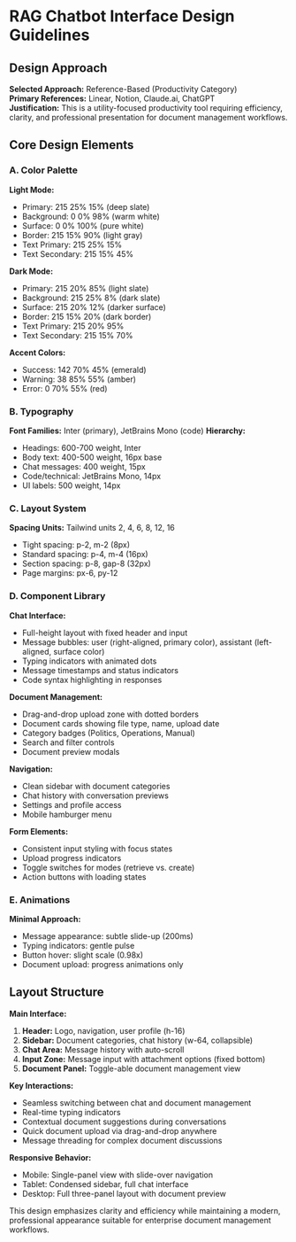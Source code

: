 # RAG Chatbot Interface Design Guidelines

## Design Approach
**Selected Approach:** Reference-Based (Productivity Category)  
**Primary References:** Linear, Notion, Claude.ai, ChatGPT  
**Justification:** This is a utility-focused productivity tool requiring efficiency, clarity, and professional presentation for document management workflows.

## Core Design Elements

### A. Color Palette
**Light Mode:**
- Primary: 215 25% 15% (deep slate)
- Background: 0 0% 98% (warm white)
- Surface: 0 0% 100% (pure white)
- Border: 215 15% 90% (light gray)
- Text Primary: 215 25% 15%
- Text Secondary: 215 15% 45%

**Dark Mode:**
- Primary: 215 20% 85% (light slate)
- Background: 215 25% 8% (dark slate)
- Surface: 215 20% 12% (darker surface)
- Border: 215 15% 20% (dark border)
- Text Primary: 215 20% 95%
- Text Secondary: 215 15% 70%

**Accent Colors:**
- Success: 142 70% 45% (emerald)
- Warning: 38 85% 55% (amber)
- Error: 0 70% 55% (red)

### B. Typography
**Font Families:** Inter (primary), JetBrains Mono (code)
**Hierarchy:**
- Headings: 600-700 weight, Inter
- Body text: 400-500 weight, 16px base
- Chat messages: 400 weight, 15px
- Code/technical: JetBrains Mono, 14px
- UI labels: 500 weight, 14px

### C. Layout System
**Spacing Units:** Tailwind units 2, 4, 6, 8, 12, 16
- Tight spacing: p-2, m-2 (8px)
- Standard spacing: p-4, m-4 (16px)
- Section spacing: p-8, gap-8 (32px)
- Page margins: px-6, py-12

### D. Component Library

**Chat Interface:**
- Full-height layout with fixed header and input
- Message bubbles: user (right-aligned, primary color), assistant (left-aligned, surface color)
- Typing indicators with animated dots
- Message timestamps and status indicators
- Code syntax highlighting in responses

**Document Management:**
- Drag-and-drop upload zone with dotted borders
- Document cards showing file type, name, upload date
- Category badges (Politics, Operations, Manual)
- Search and filter controls
- Document preview modals

**Navigation:**
- Clean sidebar with document categories
- Chat history with conversation previews
- Settings and profile access
- Mobile hamburger menu

**Form Elements:**
- Consistent input styling with focus states
- Upload progress indicators
- Toggle switches for modes (retrieve vs. create)
- Action buttons with loading states

### E. Animations
**Minimal Approach:**
- Message appearance: subtle slide-up (200ms)
- Typing indicators: gentle pulse
- Button hover: slight scale (0.98x)
- Document upload: progress animations only

## Layout Structure

**Main Interface:**
1. **Header:** Logo, navigation, user profile (h-16)
2. **Sidebar:** Document categories, chat history (w-64, collapsible)
3. **Chat Area:** Message history with auto-scroll
4. **Input Zone:** Message input with attachment options (fixed bottom)
5. **Document Panel:** Toggle-able document management view

**Key Interactions:**
- Seamless switching between chat and document management
- Real-time typing indicators
- Contextual document suggestions during conversations
- Quick document upload via drag-and-drop anywhere
- Message threading for complex document discussions

**Responsive Behavior:**
- Mobile: Single-panel view with slide-over navigation
- Tablet: Condensed sidebar, full chat interface
- Desktop: Full three-panel layout with document preview

This design emphasizes clarity and efficiency while maintaining a modern, professional appearance suitable for enterprise document management workflows.
